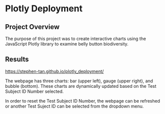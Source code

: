 # Plotly Deployment

## Project Overview
The purpose of this project was to create interactive charts using the JavaScript Plotly library to examine belly button biodiversity.<br/>

## Results
https://stephen-tan.github.io/plotly_deployment/

The webpage has three charts: bar (upper left), gauge (upper right), and bubble (bottom). These charts are dynamically updated based on the Test Subject ID Number selected.</br>

In order to reset the Test Subject ID Number, the webpage can be refreshed or another Test Suject ID can be selected from the dropdown menu. </br></br>

